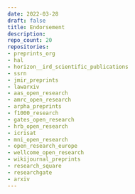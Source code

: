 ```yaml
---
date: 2022-03-28
draft: false
title: Endorsement
description:
repo_count: 20
repositories:
- preprints_org
- hal
- horizon__ird_scientific_publications
- ssrn
- jmir_preprints
- lawarxiv
- aas_open_research
- amrc_open_research
- arpha_preprints
- f1000_research
- gates_open_research
- hrb_open_research
- icrisat
- mni_open_research
- open_research_europe
- wellcome_open_research
- wikijournal_preprints
- research_square
- researchgate
- arxiv
---
```



